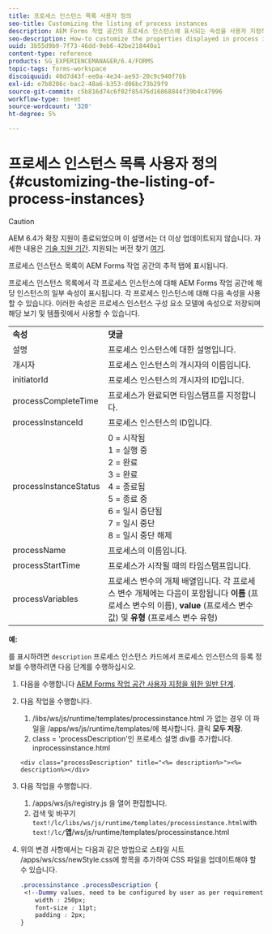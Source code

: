 ```yaml
---
title: 프로세스 인스턴스 목록 사용자 정의
seo-title: Customizing the listing of process instances
description: AEM Forms 작업 공간의 프로세스 인스턴스에 표시되는 속성을 사용자 지정하는 방법
seo-description: How-to customize the properties displayed in process instance in AEM Forms workspace.
uuid: 3b55d9b9-7f73-46dd-9eb6-42be218440a1
content-type: reference
products: SG_EXPERIENCEMANAGER/6.4/FORMS
topic-tags: forms-workspace
discoiquuid: 40d7d43f-ee0a-4e34-ae93-20c9c940f76b
exl-id: e7b8206c-bac2-48a6-b353-d06bc73b29f9
source-git-commit: c5b816d74c6f02f85476d16868844f39b4c47996
workflow-type: tm+mt
source-wordcount: '320'
ht-degree: 5%

---
```


# 프로세스 인스턴스 목록 사용자 정의 {#customizing-the-listing-of-process-instances}

>[!CAUTION]
>
>AEM 6.4가 확장 지원이 종료되었으며 이 설명서는 더 이상 업데이트되지 않습니다. 자세한 내용은 [기술 지원 기간](https://helpx.adobe.com/kr/support/programs/eol-matrix.html). 지원되는 버전 찾기 [여기](https://experienceleague.adobe.com/docs/).

프로세스 인스턴스 목록이 AEM Forms 작업 공간의 추적 탭에 표시됩니다.

프로세스 인스턴스 목록에서 각 프로세스 인스턴스에 대해 AEM Forms 작업 공간에 해당 인스턴스의 일부 속성이 표시됩니다. 각 프로세스 인스턴스에 대해 다음 속성을 사용할 수 있습니다. 이러한 속성은 프로세스 인스턴스 구성 요소 모델에 속성으로 저장되며 해당 보기 및 템플릿에서 사용할 수 있습니다.

<table> 
 <tbody> 
  <tr> 
   <td><strong>속성</strong></td> 
   <td><strong>댓글</strong></td> 
  </tr> 
  <tr> 
   <td>설명</td> 
   <td>프로세스 인스턴스에 대한 설명입니다.</td> 
  </tr> 
  <tr> 
   <td>개시자</td> 
   <td>프로세스 인스턴스의 개시자의 이름입니다.</td> 
  </tr> 
  <tr> 
   <td>initiatorId</td> 
   <td>프로세스 인스턴스의 개시자의 ID입니다.</td> 
  </tr> 
  <tr> 
   <td>processCompleteTime</td> 
   <td>프로세스가 완료되면 타임스탬프를 지정합니다.</td> 
  </tr> 
  <tr> 
   <td>processInstanceId</td> 
   <td>프로세스 인스턴스의 ID입니다.</td> 
  </tr> 
  <tr> 
   <td>processInstanceStatus</td> 
   <td>0 = 시작됨<br /> 1 = 실행 중<br /> 2 = 완료<br /> 3 = 완료<br /> 4 = 종료됨<br /> 5 = 종료 중<br /> 6 = 일시 중단됨<br /> 7 = 일시 중단<br /> 8 = 일시 중단 해제</td> 
  </tr> 
  <tr> 
   <td>processName</td> 
   <td>프로세스의 이름입니다.</td> 
  </tr> 
  <tr> 
   <td>processStartTime</td> 
   <td>프로세스가 시작될 때의 타임스탬프입니다.</td> 
  </tr> 
  <tr> 
   <td>processVariables</td> 
   <td>프로세스 변수의 개체 배열입니다. 각 프로세스 변수 개체에는 다음이 포함됩니다 <strong>이름</strong> (프로세스 변수의 이름), <strong>value</strong> (프로세스 변수 값) 및<strong> 유형</strong> (프로세스 변수 유형)</td> 
  </tr> 
 </tbody> 
</table>

**예:**

를 표시하려면 `description` 프로세스 인스턴스 카드에서 프로세스 인스턴스의 등록 정보를 수행하려면 다음 단계를 수행하십시오.

1. 다음을 수행합니다 [AEM Forms 작업 공간 사용자 지정을 위한 일반 단계](/help/forms/using/generic-steps-html-workspace-customization.md).
1. 다음 작업을 수행합니다.

   1. /libs/ws/js/runtime/templates/processinstance.html 가 없는 경우 이 파일을 /apps/ws/js/runtime/templates/에 복사합니다. 클릭 **모두 저장**.
   1. class = &#39;processDescription&#39;인 프로세스 설명 div를 추가합니다. inprocessinstance.html

   ```
   <div class="processDescription" title="<%= description%>"><%= description%></div>
   ```

1. 다음 작업을 수행합니다.

   1. /apps/ws/js/registry.js 을 열어 편집합니다.
   1. 검색 및 바꾸기 `text!/lc/libs/ws/js/runtime/templates/processinstance.html`with `text!/lc/`**앱**/ws/js/runtime/templates/processinstance.html

1. 위의 변경 사항에서는 다음과 같은 방법으로 스타일 시트 /apps/ws/css/newStyle.css에 항목을 추가하여 CSS 파일을 업데이트해야 할 수 있습니다.

   ```css
   .processinstance .processDescription {
    <!--Dummy values, need to be configured by user as per requirement as well as user can add or delete any property depending upon requirement-->
       width : 250px;
       font-size : 11pt;
       padding : 2px;
   }
   ```
